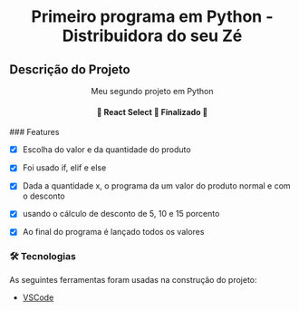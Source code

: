 <h1 align="center">Primeiro programa em Python - Distribuidora do seu Zé</h1>


## Descrição do Projeto
<p align="center">Meu segundo projeto em Python</p>


<h4 align="center"> 
	🚧  React Select 🚀 Finalizado  🚧
</h4>
### Features

- [x] Escolha do valor e da quantidade do produto 
- [x] Foi usado if, elif e else
- [x] Dada a quantidade x, o programa da um valor do produto normal e com o desconto
- [x] usando o cálculo de desconto de 5, 10 e 15 porcento
- [x] Ao final do programa é lançado todos os valores
 

### 🛠 Tecnologias

As seguintes ferramentas foram usadas na construção do projeto:

- [VSCode](https://code.visualstudio.com/)


